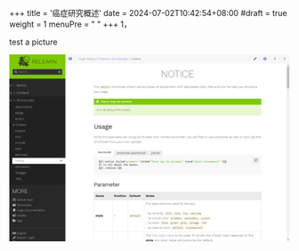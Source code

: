 +++
title = '癌症研究概述'
date = 2024-07-02T10:42:54+08:00
#draft = true
weight = 1
menuPre = "<i class='fa fa-align-left'></i> "
+++
1，

test a picture

![test](https://github.com/XSLiuLab/CancerBiology/blob/main/static/img/screenshot.png?raw=true "test")
